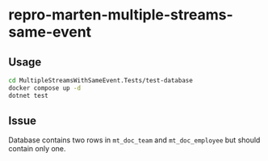 # repro-marten-multiple-streams-same-event

## Usage

```bash
cd MultipleStreamsWithSameEvent.Tests/test-database
docker compose up -d
dotnet test
```

## Issue
Database contains two rows in `mt_doc_team` and `mt_doc_employee` but should contain only one.